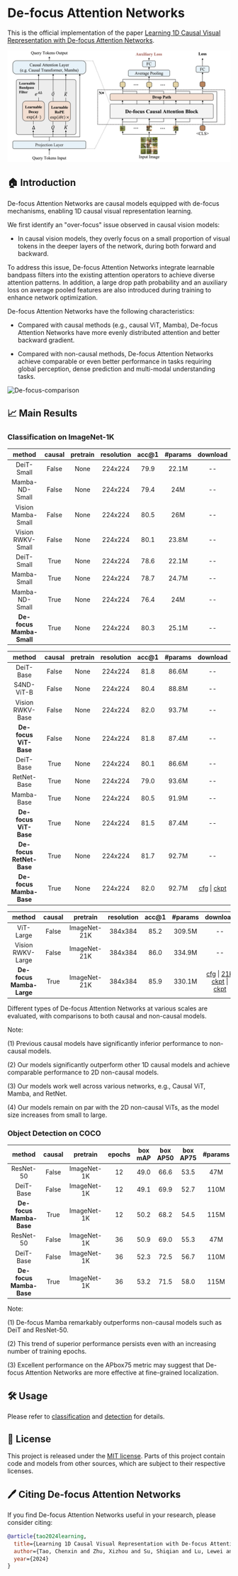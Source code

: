 # De-focus Attention Networks

This is the official implementation of the paper [Learning 1D Causal Visual Representation with De-focus Attention Networks]().

![De-focus Attention Networks-overview](./assets/overview.png)


## 🏠 Introduction

De-focus Attention Networks are causal models equipped with de-focus mechanisms, enabling 1D causal visual representation learning. 

We first identify an "over-focus" issue observed in causal vision models:

- In causal vision models, they overly focus on a small proportion of visual tokens in the deeper layers of the network, during both forward and backward.

To address this issue, De-focus Attention Networks integrate learnable bandpass filters into the existing attention operators to achieve diverse attention patterns. In addition, a large drop path probability and an auxiliary loss on average pooled features are also introduced during training to enhance network optimization.

De-focus Attention Networks have the following characteristics:

- Compared with causal methods (e.g., causal ViT, Mamba), De-focus Attention Networks have more evenly distributed attention and better backward gradient.

- Compared with non-causal methods, De-focus Attention Networks achieve comparable or even better performance in tasks requiring global perception, dense prediction and multi-modal understanding tasks. 


![De-focus-comparison](./assets/vis_map.png)


## 📈 Main Results

### Classification on ImageNet-1K

| method | causal | pretrain | resolution |acc@1 | #params | download |
| :---: | :---: | :---: | :---: | :---: | :---: | :---: |
| DeiT-Small | False | None | 224x224 | 79.9 | 22.1M | -- |
| Mamba-ND-Small | False | None | 224x224 | 79.4 | 24M | -- |
| Vision Mamba-Small | False | None | 224x224 | 80.5 | 26M | -- |
| Vision RWKV-Small | False | None | 224x224 | 80.1 | 23.8M | -- |
| DeiT-Small | True | None | 224x224 | 78.6 | 22.1M | -- |
| Mamba-Small | True | None | 224x224 | 78.7 | 24.7M | -- |
| Mamba-ND-Small | True | None | 224x224 | 76.4 | 24M | -- |
| **De-focus Mamba-Small** | True | None | 224x224 | 80.3 | 25.1M | -- |

| method | causal | pretrain | resolution |acc@1 | #params | download |
| :---: | :---: | :---: | :---: | :---: | :---: | :---: |
| DeiT-Base | False | None | 224x224 | 81.8 | 86.6M | -- |
| S4ND-ViT-B | False | None | 224x224 | 80.4 | 88.8M | -- |
| Vision RWKV-Base | False | None | 224x224 | 82.0 | 93.7M | -- |
| **De-focus ViT-Base** | False | None | 224x224 | 81.8 | 87.4M | -- |
| DeiT-Base | True | None | 224x224 | 80.1 | 86.6M | -- |
| RetNet-Base | True | None | 224x224 | 79.0 | 93.6M | -- |
| Mamba-Base | True | None | 224x224 | 80.5 | 91.9M | -- |
| **De-focus ViT-Base** | True | None | 224x224 | 81.5 | 87.4M | -- |
| **De-focus RetNet-Base** | True | None | 224x224 | 81.7 | 92.7M | -- |
| **De-focus Mamba-Base** | True | None | 224x224 | 82.0 | 92.7M | [cfg](classification/configs/defocus_mamba_base.yaml) \| [ckpt]() |

| method | causal | pretrain | resolution |acc@1 | #params | download |
| :---: | :---: | :---: | :---: | :---: | :---: | :---: |
| ViT-Large | False | ImageNet-21K | 384x384 | 85.2 | 309.5M | -- |
| Vision RWKV-Large | False | ImageNet-21K | 384x384 | 86.0 | 334.9M | -- |
| **De-focus Mamba-Large** | True | ImageNet-21K | 384x384 | 85.9 | 330.1M | [cfg](classification/configs/defocus_mamba_large.yaml) \| [21K ckpt]() \| [ckpt]() |

Different types of De-focus Attention Networks at various scales are evaluated, with comparisons to both causal and non-causal models. 

Note:

(1) Previous causal models have significantly inferior performance to non-causal models.

(2) Our models significantly outperform other 1D causal models and achieve comparable performance to 2D non-causal models.

(3) Our models work well across various networks, e.g., Causal ViT, Mamba, and RetNet. 

(4) Our models remain on par with the 2D non-causal ViTs, as the model size increases from small to large.

### Object Detection on COCO

| method | causal | pretrain | epochs | box mAP | box AP50 | box AP75 | #params | download |
| :---: | :---: | :---: | :---: | :---: | :---: | :---: | :---: | :---: |
| ResNet-50 | False | ImageNet-1K | 12 | 49.0 | 66.6 | 53.5 | 47M | -- |
| DeiT-Base | False | ImageNet-1K | 12 | 49.1 | 69.9 | 52.7 | 110M | -- |
| **De-focus Mamba-Base** | True | ImageNet-1K | 12 | 50.2 | 68.2 | 54.5 | 115M | [cfg](detection/configs/dino/defocus_mamba_base_12ep.py) \| [ckpt]() |
| ResNet-50 | False | ImageNet-1K | 36 | 50.9 | 69.0 | 55.3 | 47M | -- |
| DeiT-Base | False | ImageNet-1K | 36 | 52.3 | 72.5 | 56.7 | 110M | -- |
| **De-focus Mamba-Base** | True | ImageNet-1K | 36 | 53.2 | 71.5 | 58.0 | 115M | [cfg](detection/configs/dino/defocus_mamba_base_36ep.py) \| [ckpt]() |

Note:

(1) De-focus Mamba remarkably outperforms non-causal models such as DeiT and ResNet-50. 

(2) This trend of superior performance persists even with an increasing number of training epochs. 

(3) Excellent performance on the APbox75 metric may suggest that De-focus Attention Networks are more effective at fine-grained localization.


## 🛠️ Usage
Please refer to [classification](./classification/README.md) and [detection](./detection/README.md) for details.

## 📃 License

This project is released under the [MIT license](./LICENSE). Parts of this project contain code and models from other sources, which are subject to their respective licenses.

## 🖊️ Citing De-focus Attention Networks
If you find De-focus Attention Networks useful in your research, please consider citing:
```bibtex
@article{tao2024learning,
  title={Learning 1D Causal Visual Representation with De-focus Attention Networks},
  author={Tao, Chenxin and Zhu, Xizhou and Su, Shiqian and Lu, Lewei and Tian, Changyao and Luo, Xuan and Huang, Gao and Li, Hongsheng and Qiao, Yu and Zhou, Jie and Dai, Jifeng},
  year={2024}
}
```
